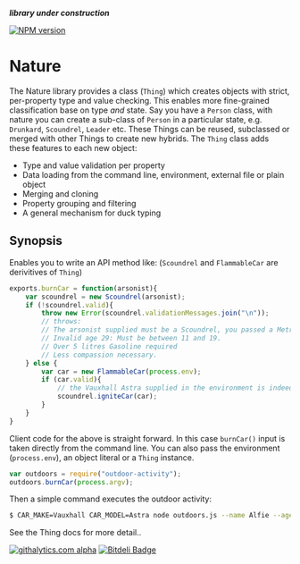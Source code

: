 ***library under construction***

[![NPM version](https://badge.fury.io/js/nature.png)](http://badge.fury.io/js/nature)

Nature
======
The Nature library provides a class (`Thing`) which creates objects with strict, per-property type and value checking. This enables more fine-grained classification base on type *and* state. Say you have a `Person` class, with nature you can create a sub-class of `Person` in a particular state, e.g. `Drunkard`, `Scoundrel`, `Leader` etc. These Things can be reused, subclassed or merged with other Things to create new hybrids. The `Thing` class adds these features to each new object:

* Type and value validation per property
* Data loading from the command line, environment, external file or plain object
* Merging and cloning
* Property grouping and filtering
* A general mechanism for duck typing

Synopsis
--------

Enables you to write an API method like: (`Scoundrel` and `FlammableCar` are derivitives of `Thing`)
```javascript
exports.burnCar = function(arsonist){
    var scoundrel = new Scoundrel(arsonist);
    if (!scoundrel.valid){
        throw new Error(scoundrel.validationMessages.join("\n"));
        // throws:
        // The arsonist supplied must be a Scoundrel, you passed a Metrosexual
        // Invalid age 29: Must be between 11 and 19. 
        // Over 5 litres Gasoline required
        // Less compassion necessary.
    } else {
        var car = new FlammableCar(process.env);
        if (car.valid){
            // the Vauxhall Astra supplied in the environment is indeed flammable
            scoundrel.igniteCar(car);
        }
    }
}
```
Client code for the above is straight forward. In this case `burnCar()` input is taken directly from the command line. You can also pass the environment (`process.env`), an object literal or a `Thing` instance. 
```javascript
var outdoors = require("outdoor-activity");
outdoors.burnCar(process.argv);
```
Then a simple command executes the outdoor activity:
```sh
$ CAR_MAKE=Vauxhall CAR_MODEL=Astra node outdoors.js --name Alfie --age 11 --litres 13 --compassion unknown
```
See the Thing docs for more detail.. 

[![githalytics.com alpha](https://cruel-carlota.pagodabox.com/c5ed60ded97e6bf11b24cf4d3c41fe97 "githalytics.com")](http://githalytics.com/75lb/nature)
[![Bitdeli Badge](https://d2weczhvl823v0.cloudfront.net/75lb/nature/trend.png)](https://bitdeli.com/free "Bitdeli Badge")

